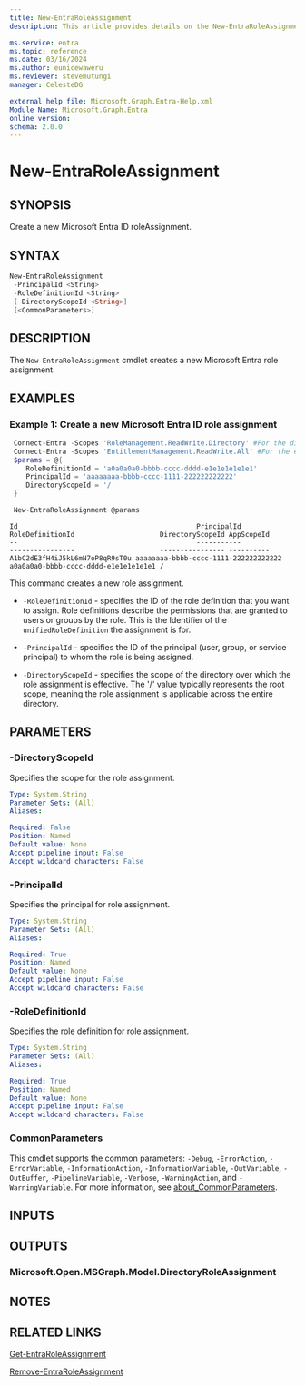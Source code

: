 ```yaml
---
title: New-EntraRoleAssignment
description: This article provides details on the New-EntraRoleAssignment command.

ms.service: entra
ms.topic: reference
ms.date: 03/16/2024
ms.author: eunicewaweru
ms.reviewer: stevemutungi
manager: CelesteDG

external help file: Microsoft.Graph.Entra-Help.xml
Module Name: Microsoft.Graph.Entra
online version:
schema: 2.0.0
---
```


# New-EntraRoleAssignment

## SYNOPSIS

Create a new Microsoft Entra ID roleAssignment.

## SYNTAX

```powershell
New-EntraRoleAssignment 
 -PrincipalId <String>     
 -RoleDefinitionId <String>
 [-DirectoryScopeId <String>]
 [<CommonParameters>]
```

## DESCRIPTION

The `New-EntraRoleAssignment` cmdlet creates a new Microsoft Entra role assignment.

## EXAMPLES

### Example 1: Create a new Microsoft Entra ID role assignment

```powershell
 Connect-Entra -Scopes 'RoleManagement.ReadWrite.Directory' #For the directory (Microsoft Entra ID) provider
 Connect-Entra -Scopes 'EntitlementManagement.ReadWrite.All' #For the entitlement management provider
 $params = @{
    RoleDefinitionId = 'a0a0a0a0-bbbb-cccc-dddd-e1e1e1e1e1e1'
    PrincipalId = 'aaaaaaaa-bbbb-cccc-1111-222222222222'
    DirectoryScopeId = '/'
 }

 New-EntraRoleAssignment @params
```

```Output
Id                                            PrincipalId                          RoleDefinitionId                     DirectoryScopeId AppScopeId
--                                            -----------                          ----------------                     ---------------- ----------
A1bC2dE3fH4iJ5kL6mN7oP8qR9sT0u aaaaaaaa-bbbb-cccc-1111-222222222222 a0a0a0a0-bbbb-cccc-dddd-e1e1e1e1e1e1 /
```

This command creates a new role assignment.

- `-RoleDefinitionId` -  specifies the ID of the role definition that you want to assign. Role definitions describe the permissions that are granted to users or groups by the role. This is the Identifier of the `unifiedRoleDefinition` the assignment is for.

- `-PrincipalId` - specifies the ID of the principal (user, group, or service principal) to whom the role is being assigned.

- `-DirectoryScopeId` - specifies the scope of the directory over which the role assignment is effective. The '/' value typically represents the root scope, meaning the role assignment is applicable across the entire directory.

## PARAMETERS

### -DirectoryScopeId

Specifies the scope for the role assignment.

```yaml
Type: System.String
Parameter Sets: (All)
Aliases:

Required: False
Position: Named
Default value: None
Accept pipeline input: False
Accept wildcard characters: False
```

### -PrincipalId

Specifies the principal for role assignment.

```yaml
Type: System.String
Parameter Sets: (All)
Aliases:

Required: True
Position: Named
Default value: None
Accept pipeline input: False
Accept wildcard characters: False
```

### -RoleDefinitionId

Specifies the role definition for role assignment.

```yaml
Type: System.String
Parameter Sets: (All)
Aliases:

Required: True
Position: Named
Default value: None
Accept pipeline input: False
Accept wildcard characters: False
```

### CommonParameters

This cmdlet supports the common parameters: `-Debug`, `-ErrorAction`, `-ErrorVariable`, `-InformationAction`, `-InformationVariable`, `-OutVariable`, `-OutBuffer`, `-PipelineVariable`, `-Verbose`, `-WarningAction`, and `-WarningVariable`. For more information, see [about_CommonParameters](https://go.microsoft.com/fwlink/?LinkID=113216).

## INPUTS

## OUTPUTS

### Microsoft.Open.MSGraph.Model.DirectoryRoleAssignment

## NOTES

## RELATED LINKS

[Get-EntraRoleAssignment](Get-EntraRoleAssignment.md)

[Remove-EntraRoleAssignment](Remove-EntraRoleAssignment.md)
